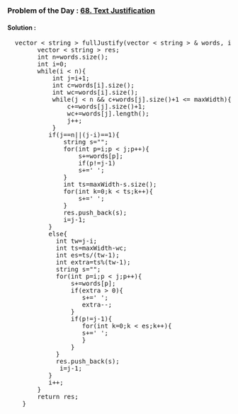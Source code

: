 ### Problem of the Day : [68. Text Justification](https://leetcode.com/problems/text-justification/)

#### Solution : 
<pre>
  vector < string > fullJustify(vector < string > & words, int maxWidth) {
        vector < string > res;
        int n=words.size();
        int i=0;
        while(i < n){
            int j=i+1;
            int c=words[i].size();
            int wc=words[i].size();
            while(j < n && c+words[j].size()+1 <= maxWidth){
                c+=words[j].size()+1;
                wc+=words[j].length();
                j++;
            }
           if(j==n||(j-i)==1){
               string s="";
               for(int p=i;p < j;p++){
                   s+=words[p];
                   if(p!=j-1)
                   s+=' ';
               }
               int ts=maxWidth-s.size();
               for(int k=0;k < ts;k++){
                   s+=' ';
               }
               res.push_back(s);
               i=j-1;
           }
           else{
             int tw=j-i;
             int ts=maxWidth-wc;
             int es=ts/(tw-1);
             int extra=ts%(tw-1);
             string s="";
             for(int p=i;p < j;p++){
                 s+=words[p];
                 if(extra > 0){
                    s+=' ';
                    extra--;
                 }
                 if(p!=j-1){
                    for(int k=0;k < es;k++){
                    s+=' ';
                    }
                 }
             }
             res.push_back(s);
              i=j-1;
           }
           i++;
        }
        return res;
    }
</pre>
